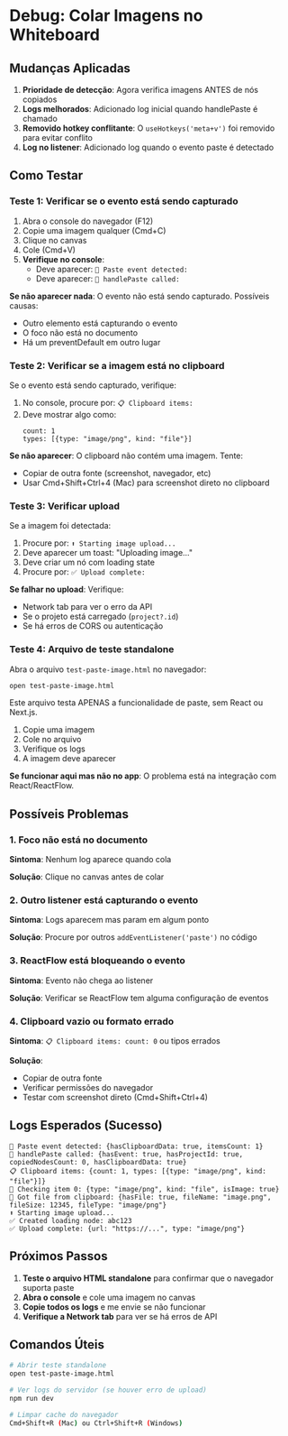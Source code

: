 # Debug: Colar Imagens no Whiteboard

## Mudanças Aplicadas

1. **Prioridade de detecção**: Agora verifica imagens ANTES de nós copiados
2. **Logs melhorados**: Adicionado log inicial quando handlePaste é chamado
3. **Removido hotkey conflitante**: O `useHotkeys('meta+v')` foi removido para evitar conflito
4. **Log no listener**: Adicionado log quando o evento paste é detectado

## Como Testar

### Teste 1: Verificar se o evento está sendo capturado

1. Abra o console do navegador (F12)
2. Copie uma imagem qualquer (Cmd+C)
3. Clique no canvas
4. Cole (Cmd+V)
5. **Verifique no console**:
   - Deve aparecer: `📎 Paste event detected:`
   - Deve aparecer: `🎯 handlePaste called:`

**Se não aparecer nada**: O evento não está sendo capturado. Possíveis causas:
- Outro elemento está capturando o evento
- O foco não está no documento
- Há um preventDefault em outro lugar

### Teste 2: Verificar se a imagem está no clipboard

Se o evento está sendo capturado, verifique:

1. No console, procure por: `📋 Clipboard items:`
2. Deve mostrar algo como:
   ```
   count: 1
   types: [{type: "image/png", kind: "file"}]
   ```

**Se não aparecer**: O clipboard não contém uma imagem. Tente:
- Copiar de outra fonte (screenshot, navegador, etc)
- Usar Cmd+Shift+Ctrl+4 (Mac) para screenshot direto no clipboard

### Teste 3: Verificar upload

Se a imagem foi detectada:

1. Procure por: `⬆️ Starting image upload...`
2. Deve aparecer um toast: "Uploading image..."
3. Deve criar um nó com loading state
4. Procure por: `✅ Upload complete:`

**Se falhar no upload**: Verifique:
- Network tab para ver o erro da API
- Se o projeto está carregado (`project?.id`)
- Se há erros de CORS ou autenticação

### Teste 4: Arquivo de teste standalone

Abra o arquivo `test-paste-image.html` no navegador:

```bash
open test-paste-image.html
```

Este arquivo testa APENAS a funcionalidade de paste, sem React ou Next.js.

1. Copie uma imagem
2. Cole no arquivo
3. Verifique os logs
4. A imagem deve aparecer

**Se funcionar aqui mas não no app**: O problema está na integração com React/ReactFlow.

## Possíveis Problemas

### 1. Foco não está no documento

**Sintoma**: Nenhum log aparece quando cola

**Solução**: Clique no canvas antes de colar

### 2. Outro listener está capturando o evento

**Sintoma**: Logs aparecem mas param em algum ponto

**Solução**: Procure por outros `addEventListener('paste')` no código

### 3. ReactFlow está bloqueando o evento

**Sintoma**: Evento não chega ao listener

**Solução**: Verificar se ReactFlow tem alguma configuração de eventos

### 4. Clipboard vazio ou formato errado

**Sintoma**: `📋 Clipboard items: count: 0` ou tipos errados

**Solução**: 
- Copiar de outra fonte
- Verificar permissões do navegador
- Testar com screenshot direto (Cmd+Shift+Ctrl+4)

## Logs Esperados (Sucesso)

```
📎 Paste event detected: {hasClipboardData: true, itemsCount: 1}
🎯 handlePaste called: {hasEvent: true, hasProjectId: true, copiedNodesCount: 0, hasClipboardData: true}
📋 Clipboard items: {count: 1, types: [{type: "image/png", kind: "file"}]}
📄 Checking item 0: {type: "image/png", kind: "file", isImage: true}
📁 Got file from clipboard: {hasFile: true, fileName: "image.png", fileSize: 12345, fileType: "image/png"}
⬆️ Starting image upload...
✅ Created loading node: abc123
✅ Upload complete: {url: "https://...", type: "image/png"}
```

## Próximos Passos

1. **Teste o arquivo HTML standalone** para confirmar que o navegador suporta paste
2. **Abra o console** e cole uma imagem no canvas
3. **Copie todos os logs** e me envie se não funcionar
4. **Verifique a Network tab** para ver se há erros de API

## Comandos Úteis

```bash
# Abrir teste standalone
open test-paste-image.html

# Ver logs do servidor (se houver erro de upload)
npm run dev

# Limpar cache do navegador
Cmd+Shift+R (Mac) ou Ctrl+Shift+R (Windows)
```
